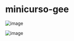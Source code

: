 # minicurso-gee


![image](https://github.com/LambdaGeo/minicurso-gee/assets/86836/4f2ad158-a135-4efc-81e2-1137d05b9b0f)


![image](https://github.com/LambdaGeo/minicurso-gee/assets/86836/d42227ab-65dc-488a-af85-941e5fab355f)

